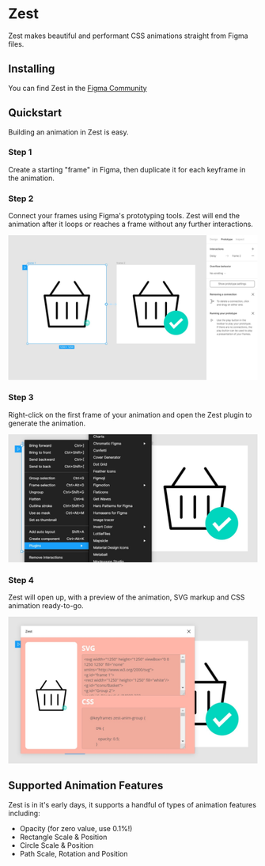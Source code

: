 # Zest
Zest makes beautiful and performant CSS animations straight from Figma files.

## Installing

You can find Zest in the [Figma Community](https://www.figma.com/community/plugin/937773902534356458)

## Quickstart

Building an animation in Zest is easy.

### Step 1

Create a starting "frame" in Figma, then duplicate it for each keyframe in the animation.

### Step 2

Connect your frames using Figma's prototyping tools. Zest will end the animation after it loops or reaches a frame without any further interactions.

![Image of figma frames for demo animation connected via Figma prototyping tools](assets/images/instructions/step-1.jpg)

### Step 3

Right-click on the first frame of your animation and open the Zest plugin to generate the animation.

![Image of figma plugin menu](assets/images/instructions/step-2.jpg)

### Step 4

Zest will open up, with a preview of the animation, SVG markup and CSS animation ready-to-go.

![Image of Zest UI with preview animation and output markup](assets/images/instructions/step-3.jpg)


## Supported Animation Features

Zest is in it's early days, it supports a handful of types of animation features including:

 - Opacity (for zero value, use 0.1%!)
 - Rectangle Scale & Position
 - Circle Scale & Position
 - Path Scale, Rotation and Position